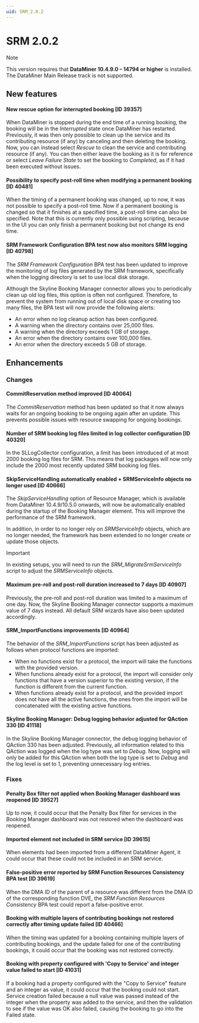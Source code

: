 ```yaml
---
uid: SRM_2.0.2
---
```


# SRM 2.0.2

> [!NOTE]
> This version requires that **DataMiner 10.4.9.0 – 14794 or higher** is installed. The DataMiner Main Release track is not supported.

## New features

#### New rescue option for interrupted booking [ID 39357]

When DataMiner is stopped during the end time of a running booking, the booking will be in the *Interrupted* state once DataMiner has restarted. Previously, it was then only possible to clean up the service and its contributing resource (if any) by canceling and then deleting the booking. Now, you can instead select *Rescue* to clean the service and contributing resource (if any). You can then either leave the booking as it is for reference or select *Leave Failure State* to set the booking to *Completed*, as if it had been executed without issues.

#### Possibility to specify post-roll time when modifying a permanent booking [ID 40481]

When the timing of a permanent booking was changed, up to now, it was not possible to specify a post-roll time. Now if a permanent booking is changed so that it finishes at a specified time, a post-roll time can also be specified. Note that this is currently only possible using scripting, because in the UI you can only finish a permanent booking but not change its end time.

#### SRM Framework Configuration BPA test now also monitors SRM logging [ID 40798]

The *SRM Framework Configuration* BPA test has been updated to improve the monitoring  of log files generated by the SRM framework, specifically when the logging directory is set to use local disk storage.

Although the Skyline Booking Manager connector allows you to periodically clean up old log files, this option is often not configured. Therefore, to prevent the system from running out of local disk space or creating too many files, the BPA test will now provide the following alerts:

- An error when no log cleanup action has been configured.
- A warning when the directory contains over 25,000 files.
- A warning when the directory exceeds 1 GB of storage.
- An error when the directory contains over 100,000 files.
- An error when the directory exceeds 5 GB of storage.

## Enhancements

### Changes

#### CommitReservation method improved [ID 40064]

The *CommitReservation* method has been updated so that it now always waits for an ongoing booking to be ongoing again after an update. This prevents possible issues with resource swapping for ongoing bookings.

#### Number of SRM booking log files limited in log collector configuration [ID 40320]

In the SLLogCollector configuration, a limit has been introduced of at most 2000 booking log files for SRM. This means that log packages will now only include the 2000 most recently updated SRM booking log files.

#### SkipServiceHandling automatically enabled + SRMServiceInfo objects no longer used [ID 40666]

The *SkipServiceHandling* option of Resource Manager, which is available from DataMiner 10.4.9/10.5.0 onwards<!-- RN 39939 -->, will now be automatically enabled during the startup of the Booking Manager element. This will improve the performance of the SRM framework.

In addition, in order to no longer rely on *SRMServiceInfo* objects, which are no longer needed, the framework has been extended to no longer create or update those objects.

> [!IMPORTANT]
> In existing setups, you will need to run the *SRM_MigrateSrmServiceInfo* script to adjust the *SRMServiceInfo* objects.

#### Maximum pre-roll and post-roll duration increased to 7 days [ID 40907]

Previously, the pre-roll and post-roll duration was limited to a maximum of one day. Now, the Skyline Booking Manager connector supports a maximum value of 7 days instead. All default SRM wizards have also been updated accordingly.

#### SRM_ImportFunctions improvements [ID 40964]

The behavior of the *SRM_ImportFunctions* script has been adjusted as follows when protocol functions are imported:

- When no functions exist for a protocol, the import will take the functions with the provided version.
- When functions already exist for a protocol, the import will consider only functions that have a version superior to the existing version, if the function is different from the current function.
- When functions already exist for a protocol, and the provided import does not have all the active functions, the ones from the import will be concatenated with the existing active functions.

#### Skyline Booking Manager: Debug logging behavior adjusted for QAction 330 [ID 41118]

In the Skyline Booking Manager connector, the debug logging behavior of QAction 330 has been adjusted. Previously, all information related to this QAction was logged when the log type was set to *Debug*. Now, logging will only be added for this QAction when both the log type is set to *Debug* and the log level is set to 1, preventing unnecessary log entries.

### Fixes

#### Penalty Box filter not applied when Booking Manager dashboard was reopened [ID 39527]

Up to now, it could occur that the Penalty Box filter for services in the Booking Manager dashboard was not restored when the dashboard was reopened.

#### Imported element not included in SRM service [ID 39615]

When elements had been imported from a different DataMiner Agent, it could occur that these could not be included in an SRM service.

#### False-positive error reported by SRM Function Resources Consistency BPA test [ID 39619]

When the DMA ID of the parent of a resource was different from the DMA ID of the corresponding function DVE, the *SRM Function Resources Consistency* BPA test could report a false-positive error.

#### Booking with multiple layers of contributing bookings not restored correctly after timing update failed [ID 40466]

When the timing was updated for a booking containing multiple layers of contributing bookings, and the update failed for one of the contributing bookings, it could occur that the booking was not restored correctly.

#### Booking with property configured with 'Copy to Service' and integer value failed to start [ID 41031]

If a booking had a property configured with the "Copy to Service" feature and an integer as value, it could occur that the booking could not start. Service creation failed because a null value was passed instead of the integer when the property was added to the service, and then the validation to see if the value was OK also failed, causing the booking to go into the Failed state.
